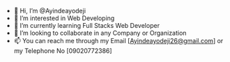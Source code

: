 - 👋 Hi, I’m @Ayindeayodeji
- 👀 I’m interested in Web Developing
- 🌱 I’m currently learning Full Stacks Web Developer
- 💞️ I’m looking to collaborate in any Company or Organization
- 📫 You can reach me through my Email [Ayindeayodeji26@gmail.com] or my Telephone No [09020772386]

<!---
Ayindeayodeji/Ayindeayodeji is a ✨ special ✨ repository because its `README.md` (this file) appears on your GitHub profile.
You can click the Preview link to take a look at your changes.
--->
